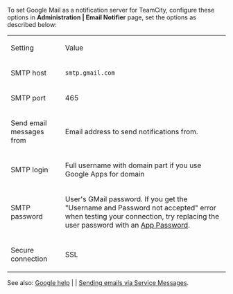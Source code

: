 [//]: # (title: Setting up Google Mail as Notification Server)
[//]: # (auxiliary-id: Setting up Google Mail as Notification Server)

To set Google Mail as a notification server for TeamCity, configure these options in __Administration | Email Notifier__ page, set the options as described below:

<table><tr>

<td>

Setting

</td>

<td>

Value

</td></tr><tr>

<td>

SMTP host

</td>

<td>

`smtp.gmail.com`

</td></tr><tr>

<td>

SMTP port

</td>

<td>

465

</td></tr><tr>

<td>

Send email messages from

</td>

<td>

Email address to send notifications from.

</td></tr><tr>

<td>

SMTP login

</td>

<td>

Full username with domain part if you use Google Apps for domain

</td></tr><tr>

<td>

SMTP password

</td>

<td>

User's GMail password. If you get the "Username and Password not accepted" error when testing your connection, try replacing the user password with an [App Password](https://support.google.com/accounts/answer/185833?sjid=7857815404877033739-EU&authuser=2).

</td></tr><tr>

<td>

Secure connection

</td>

<td>

SSL

</td></tr></table>

See also: [Google help](https://mail.google.com/support/bin/answer.py?answer=13287) | [](notifications.md#Email+Notifier) | [Sending emails via Service Messages](service-messages.md#Sending+Custom+Email+Messages).
